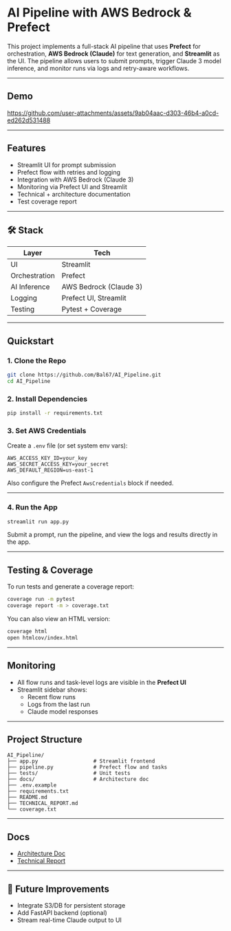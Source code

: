 # AI Pipeline with AWS Bedrock & Prefect

This project implements a full-stack AI pipeline that uses **Prefect** for orchestration, **AWS Bedrock (Claude)** for text generation, and **Streamlit** as the UI. The pipeline allows users to submit prompts, trigger Claude 3 model inference, and monitor runs via logs and retry-aware workflows.
___

## Demo


https://github.com/user-attachments/assets/9ab04aac-d303-46b4-a0cd-ed262d531488


---

## Features

- Streamlit UI for prompt submission
- Prefect flow with retries and logging
- Integration with AWS Bedrock (Claude 3)
- Monitoring via Prefect UI and Streamlit
- Technical + architecture documentation
- Test coverage report

---

## 🛠️ Stack

| Layer        | Tech                     |
|--------------|--------------------------|
| UI           | Streamlit                |
| Orchestration| Prefect                  |
| AI Inference | AWS Bedrock (Claude 3)   |
| Logging      | Prefect UI, Streamlit    |
| Testing      | Pytest + Coverage        |

---

## Quickstart

### 1. Clone the Repo

```bash
git clone https://github.com/Bal67/AI_Pipeline.git
cd AI_Pipeline
```

### 2. Install Dependencies

```bash
pip install -r requirements.txt
```

### 3. Set AWS Credentials

Create a `.env` file (or set system env vars):

```env
AWS_ACCESS_KEY_ID=your_key
AWS_SECRET_ACCESS_KEY=your_secret
AWS_DEFAULT_REGION=us-east-1
```

Also configure the Prefect `AwsCredentials` block if needed.

---

### 4. Run the App

```bash
streamlit run app.py
```

Submit a prompt, run the pipeline, and view the logs and results directly in the app.

---

## Testing & Coverage

To run tests and generate a coverage report:

```bash
coverage run -m pytest
coverage report -m > coverage.txt
```

You can also view an HTML version:

```bash
coverage html
open htmlcov/index.html
```

---

## Monitoring

- All flow runs and task-level logs are visible in the **Prefect UI**
- Streamlit sidebar shows:
  - Recent flow runs
  - Logs from the last run
  - Claude model responses

---

## Project Structure

```
AI_Pipeline/
├── app.py                  # Streamlit frontend
├── pipeline.py             # Prefect flow and tasks
├── tests/                  # Unit tests
├── docs/                   # Architecture doc
├── .env.example
├── requirements.txt
├── README.md
├── TECHNICAL_REPORT.md
└── coverage.txt
```

---

## Docs

- [Architecture Doc](docs/architecture.md)
- [Technical Report](TECHNICAL_REPORT.md)

---

## 🔮 Future Improvements

- Integrate S3/DB for persistent storage
- Add FastAPI backend (optional)
- Stream real-time Claude output to UI
